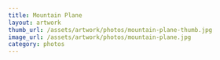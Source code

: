 ```yaml
---
title: Mountain Plane
layout: artwork
thumb_url: /assets/artwork/photos/mountain-plane-thumb.jpg
image_url: /assets/artwork/photos/mountain-plane.jpg
category: photos
---
```

